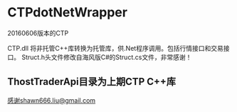 # CTPdotNetWrapper


20160606版本的CTP

CTP.dll
将非托管C++库转换为托管库，供.Net程序调用。包括行情接口和交易接口。
Struct.h头文件修改自海风版C#的Struct.cs文件，非常感谢！


ThostTraderApi目录为上期CTP C++库
----------------------------
感谢shawn666.liu@gmail.com

